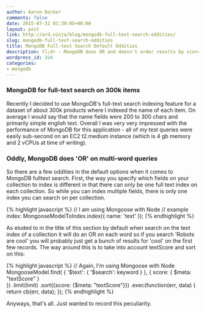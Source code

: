 ```yaml
---
author: Aaron Decker
comments: false
date: 2015-07-31 01:39:05+00:00
layout: post
link: http://ard.ninja/blog/mongodb-full-text-search-oddities/
slug: mongodb-full-text-search-oddities
title: MongoDB Full-text Search Default Oddities
description: tl;dr - MongoDB does OR and doesn't order results by score by default
wordpress_id: 324
categories:
- mongodb
---
```


### MongoDB for full-text search on 300k items


Recently I decided to use MongoDB's full-text search indexing feature for a dataset of about 300k products where I indexed the name of each item. On average I would say that the name fields were 200 to 300 chars and primarily simple english text. Overall I was very very impressed with the performance of MongoDB for this application - all of my test queries were easily sub-second on an EC2 t2.medium instance (which is 4 gb memory and 2 vCPUs at time of writing).



### Oddly, MongoDB does 'OR' on multi-word queries

So there are a few oddities in the default options when it comes to MongoDB fulltext search. First, the way you specify which fields on your collection to index is different in that there can only be one full text index on each collection. So while you can index multiple fields, there is only one index you can search on per collection.

{% highlight javascript %}
// I am using Mongoose with Node
// example index:
MongooseModelToIndex.index({ name: 'text' });
{% endhighlight %}

As eluded to in the title of this section by default when search on the text index of a collection it will do an OR on each word so if you search 'Robots are cool' you will probably just get a bunch of results for 'cool' on the first few records. The way around this is to take into account textScore and sort on this:

{% highlight javascript %}
// Again, I'm using Mongoose with Node
MongooseModel.find(
  {
    '$text': {
      '$search': keyword
    }
  }, {
    score: {
      $meta: "textScore"
    }  
  })
  .limit(limit)
  .sort({score: {$meta: "textScore"}})
  .exec(function(err, data) {
    return cb(err, data);
});
{% endhighlight %}

Anyways, that's all. Just wanted to record this peculiarity.
